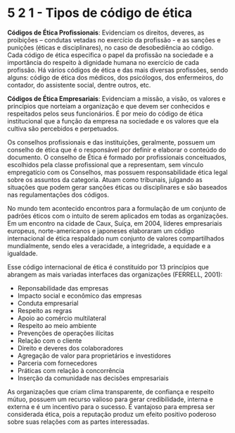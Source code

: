 # 5 2 1 - Tipos de código de ética

**Códigos de Ética Profissionais**: Evidenciam os direitos, deveres, as proibições – condutas vetadas no exercício da profissão - e as sanções e punições (éticas e disciplinares), no caso de desobediência ao código. Cada código de ética especifica o papel da profissão na sociedade e a importância do respeito à dignidade humana no exercício de cada profissão. Há vários códigos de ética e das mais diversas profissões, sendo alguns: código de ética dos médicos, dos psicólogos, dos enfermeiros, do contador, do assistente social, dentre outros, etc.

**Códigos de Ética Empresariais**: Evidenciam a missão, a visão, os valores e princípios que norteiam a organização e que devem ser conhecidos e respeitados pelos seus funcionários. É por meio do código de ética institucional que a função da empresa na sociedade e os valores que ela cultiva são percebidos e perpetuados.

Os conselhos profissionais e das instituições, geralmente, possuem um conselho de ética que é o responsável por definir e elaborar o conteúdo do documento. O conselho de Ética é formado por profissionais conceituados, escolhidos pela classe profissional que a representam, sem vínculo empregatício com os Conselhos, mas possuem responsabilidade ética legal sobre os assuntos da categoria. Atuam como tribunais, julgando as situações que podem gerar sanções éticas ou disciplinares e são baseados nas regulamentações dos códigos.

No mundo tem acontecido encontros para a formulação de um conjunto de padrões éticos com o intuito de serem aplicados em todas as organizações. Em um encontro na cidade de Caux, Suíça, em 2004, líderes empresariais europeus, norte-americanos e japoneses elaboraram um código internacional de ética respaldado num conjunto de valores compartilhados mundialmente, sendo eles a veracidade, a integridade, a equidade e a igualdade.

Esse código internacional de ética é constituído por 13 princípios que abrangem as mais variadas interfaces das organizações (FERRELL, 2001):

- Reponsabilidade das empresas
- Impacto social e econômico das empresas
- Conduta empresarial
- Respeito as regras
- Apoio ao comércio multilateral
- Respeito ao meio ambiente
- Prevenções de operações ilícitas
- Relação com o cliente
- Direito e deveres dos colaboradores
- Agregação de valor para proprietários e investidores
- Parceria com fornecedores
- Práticas com relação à concorrência
- Inserção da comunidade nas decisões empresariais

As organizações que criam clima transparente, de confiança e respeito mútuo, possuem um recurso valioso para gerar credibilidade, interna e externa e é um incentivo para o sucesso. É vantajoso para empresa ser considerada ética, pois a reputação produz um efeito positivo poderoso sobre suas relações com as partes interessadas.